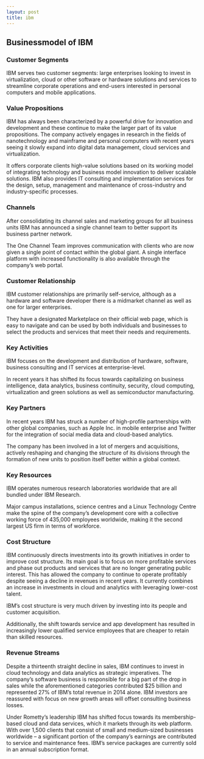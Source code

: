 ```yaml
---
layout: post
title: ibm
---
```


Businessmodel of IBM
---------------------

### Customer Segments

IBM serves two customer segments: large enterprises looking to invest in virtualization, cloud or other software or hardware solutions and services to streamline corporate operations and end-users interested in personal computers and mobile applications.

### Value Propositions

IBM has always been characterized by a powerful drive for innovation and development and these continue to make the larger part of its value propositions. The company actively engages in research in the fields of nanotechnology and mainframe and personal computers with recent years seeing it slowly expand into digital data management, cloud services and virtualization.

It offers corporate clients high-value solutions based on its working model of integrating technology and business model innovation to deliver scalable solutions. IBM also provides IT consulting and implementation services for the design, setup, management and maintenance of cross-industry and industry-specific processes.

### Channels

After consolidating its channel sales and marketing groups for all business units IBM has announced a single channel team to better support its business partner network.

The One Channel Team improves communication with clients who are now given a single point of contact within the global giant. A single interface platform with increased functionality is also available through the company’s web portal.

### Customer Relationship

IBM customer relationships are primarily self-service, although as a hardware and software developer there is a midmarket channel as well as one for larger enterprises.

They have a designated Marketplace on their official web page, which is easy to navigate and can be used by both individuals and businesses to select the products and services that meet their needs and requirements.

### Key Activities

IBM focuses on the development and distribution of hardware, software, business consulting and IT services at enterprise-level.

In recent years it has shifted its focus towards capitalizing on business intelligence, data analytics, business continuity, security, cloud computing, virtualization and green solutions as well as semiconductor manufacturing.

### Key Partners

In recent years IBM has struck a number of high-profile partnerships with other global companies, such as Apple Inc. in mobile enterprise and Twitter for the integration of social media data and cloud-based analytics.

The company has been involved in a lot of mergers and acquisitions, actively reshaping and changing the structure of its divisions through the formation of new units to position itself better within a global context.

### Key Resources

IBM operates numerous research laboratories worldwide that are all bundled under IBM Research.

Major campus installations, science centres and a Linux Technology Centre make the spine of the company’s development core with a collective working force of 435,000 employees worldwide, making it the second largest US firm in terms of workforce.

### Cost Structure

IBM continuously directs investments into its growth initiatives in order to improve cost structure. Its main goal is to focus on more profitable services and phase out products and services that are no longer generating public interest. This has allowed the company to continue to operate profitably despite seeing a decline in revenues in recent years. It currently combines an increase in investments in cloud and analytics with leveraging lower-cost talent.

IBM’s cost structure is very much driven by investing into its people and customer acquisition.

Additionally, the shift towards service and app development has resulted in increasingly lower qualified service employees that are cheaper to retain than skilled resources.

### Revenue Streams

Despite a thirteenth straight decline in sales, IBM continues to invest in cloud technology and data analytics as strategic imperatives. The company’s software business is responsible for a big part of the drop in sales while the aforementioned categories contributed $25 billion and represented 27% of IBM’s total revenue in 2014 alone. IBM investors are reassured with focus on new growth areas will offset consulting business losses.

Under Rometty’s leadership IBM has shifted focus towards its membership-based cloud and data services, which it markets through its web platform. With over 1,500 clients that consist of small and medium-sized businesses worldwide – a significant portion of the company’s earnings are contributed to service and maintenance fees. IBM’s service packages are currently sold in an annual subscription format.
